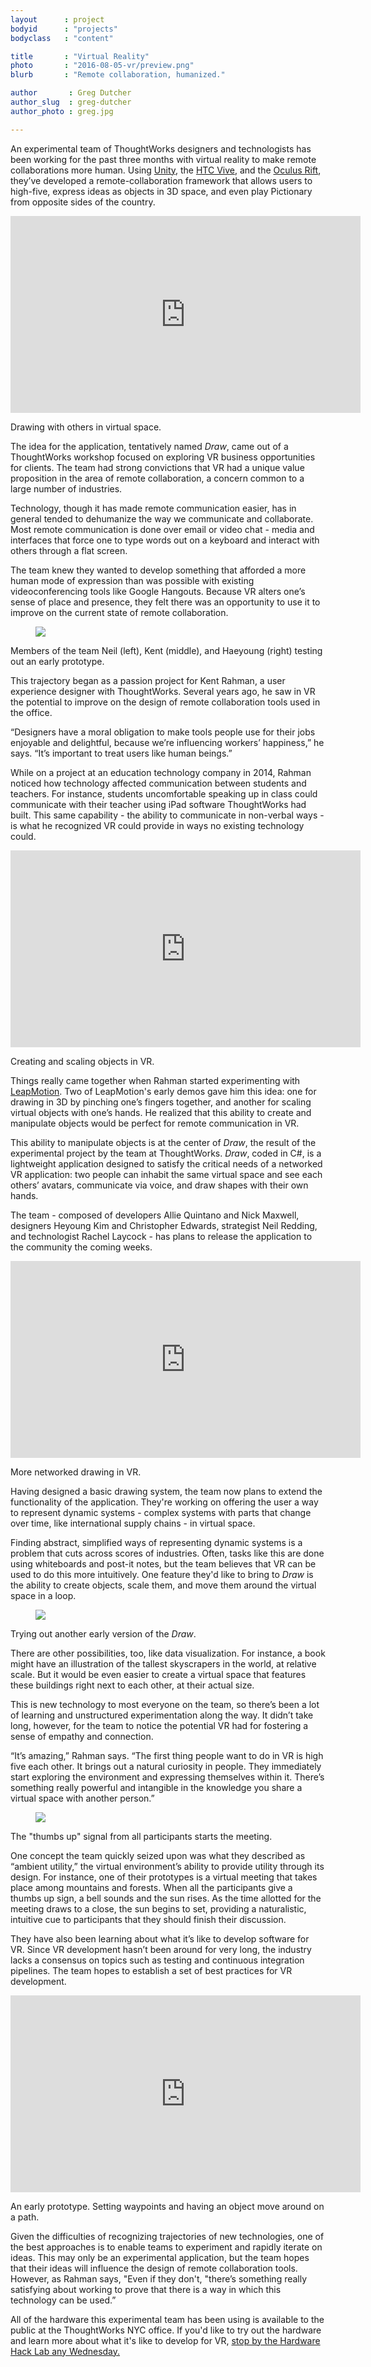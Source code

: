 ```yaml
---
layout      : project
bodyid      : "projects"
bodyclass   : "content"

title       : "Virtual Reality"
photo       : "2016-08-05-vr/preview.png"
blurb       : "Remote collaboration, humanized."

author       : Greg Dutcher
author_slug  : greg-dutcher
author_photo : greg.jpg

---
```


An experimental team of ThoughtWorks designers and technologists has been working for the past three months with virtual reality to make remote collaborations more human.  Using <a target="_blank" rel="noopener noreferrer" href="https://unity3d.com/">Unity</a>, the <a target="_blank" rel="noopener noreferrer" href="http://www.htcvive.com/us/">HTC Vive</a>, and the <a target="_blank" rel="noopener noreferrer" href="https://www3.oculus.com/en-us/rift/">Oculus Rift</a>, they’ve developed a remote-collaboration framework that allows users to high-five, express ideas as objects in 3D space, and even play Pictionary from opposite sides of the country.

<div class="embedded-video--youtube">
	<iframe width="560" height="315" src="https://www.youtube.com/embed/l2zb8I0J93Q" frameborder="0" allowfullscreen></iframe>
</div>
<p class="image-caption">Drawing with others in virtual space.</p>

The idea for the application, tentatively named <i>Draw</i>, came out of a ThoughtWorks workshop focused on exploring VR business opportunities for clients.  The team had strong convictions that VR had a unique value proposition in the area of remote collaboration, a concern common to a large number of industries.

Technology, though it has made remote communication easier, has in general tended to dehumanize the way we communicate and collaborate.  Most remote communication is done over email or video chat - media and interfaces that force one to type words out on a keyboard and interact with others through a flat screen.

The team knew they wanted to develop something that afforded a more human mode of expression than was possible with existing videoconferencing tools like Google Hangouts.  Because VR alters one’s sense of place and presence, they felt there was an opportunity to use it to improve on the current state of remote collaboration.

<figure class="project-page__image-container"><img class="project-page__image" src="/images/projects/2016-08-05-vr/team.jpg"></figure>
<p class="image-caption">Members of the team Neil (left), Kent (middle), and Haeyoung (right) testing out an early prototype.</p>

This trajectory began as a passion project for Kent Rahman, a user experience designer with ThoughtWorks.  Several years ago, he saw in VR the potential to improve on the design of remote collaboration tools used in the office.

“Designers have a moral obligation to make tools people use for their jobs enjoyable and delightful, because we’re influencing workers’ happiness,” he says.  “It’s important to treat users like human beings.”

While on a project at an education technology company in 2014, Rahman noticed how technology affected communication between students and teachers.  For instance, students uncomfortable speaking up in class could communicate with their teacher using iPad software ThoughtWorks had built. This same capability - the ability to communicate in non-verbal ways - is what he recognized VR could provide in ways no existing technology could.

<div class="embedded-video--youtube">
	<iframe width="560" height="315" src="https://www.youtube.com/embed/SiR9Tehn6Qg" frameborder="0" allowfullscreen></iframe>
</div>
<p class="image-caption">Creating and scaling objects in VR.</p>

Things really came together when Rahman started experimenting with <a target="_blank" rel="noopener noreferrer" href="https://developer.leapmotion.com/v2">LeapMotion</a>.  Two of LeapMotion's early demos gave him this idea: one for drawing in 3D by pinching one’s fingers together, and another for scaling virtual objects with one’s hands.  He realized that this ability to create and manipulate objects would be perfect for remote communication in VR.

This ability to manipulate objects is at the center of <i>Draw</i>, the result of the experimental project by the team at ThoughtWorks.  <i>Draw</i>, coded in C#, is a lightweight application designed to satisfy the critical needs of a networked VR application: two people can inhabit the same virtual space and see each others’ avatars, communicate via voice, and draw shapes with their own hands.

The team - composed of developers Allie Quintano and Nick Maxwell, designers Heyoung Kim and Christopher Edwards, strategist Neil Redding, and technologist Rachel Laycock - has plans to release the application to the community the coming weeks.

<div class="embedded-video--youtube">
	<iframe width="560" height="315" src="https://www.youtube.com/embed/dAlAMhXhDiE" frameborder="0" allowfullscreen></iframe>
</div>
<p class="image-caption">More networked drawing in VR.</p>

Having designed a basic drawing system, the team now plans to extend the functionality of the application.  They're working on offering the user a way to represent dynamic systems - complex systems with parts that change over time, like international supply chains - in virtual space.

Finding abstract, simplified ways of representing dynamic systems is a problem that cuts across scores of industries.  Often, tasks like this are done using whiteboards and post-it notes, but the team believes that VR can be used to do this more intuitively.  One feature they'd like to bring to <i>Draw</i> is the ability to create objects, scale them, and move them around the virtual space in a loop.

<figure class="project-page__image-container"><img class="project-page__image" src="/images/projects/2016-08-05-vr/hand-out.jpg"></figure>
<p class="image-caption">Trying out another early version of the <i>Draw</i>.</p>

There are other possibilities, too, like data visualization.  For instance, a book might have an illustration of the tallest skyscrapers in the world, at relative scale.  But it would be even easier to create a virtual space that features these buildings right next to each other, at their actual size.

This is new technology to most everyone on the team, so there’s been a lot of learning and unstructured experimentation along the way.  It didn’t take long, however, for the team to notice the potential VR had for fostering a sense of empathy and connection.

“It’s amazing,” Rahman says.  “The first thing people want to do in VR is high five each other.  It brings out a natural curiosity in people.  They immediately start exploring the environment and expressing themselves within it.  There’s something really powerful and intangible in the knowledge you share a virtual space with another person.”

<figure class="project-page__image-container"><img class="project-page__image" src="/images/projects/2016-08-05-vr/thumbsup.png"></figure>
<p class="image-caption">The "thumbs up" signal from all participants starts the meeting.</p>

One concept the team quickly seized upon was what they described as “ambient utility,” the virtual environment’s ability to provide utility through its design.  For instance, one of their prototypes is a virtual meeting that takes place among mountains and forests.  When all the participants give a thumbs up sign, a bell sounds and the sun rises.  As the time allotted for the meeting draws to a close, the sun begins to set, providing a naturalistic, intuitive cue to participants that they should finish their discussion.

They have also been learning about what it’s like to develop software for VR.  Since VR development hasn’t been around for very long, the industry lacks a consensus on topics such as testing and continuous integration pipelines.  The team hopes to establish a set of best practices for VR development.

<div class="embedded-video--youtube">
	<iframe width="560" height="315" src="https://www.youtube.com/embed/7xylV1QfE08" frameborder="0" allowfullscreen></iframe>
</div>
<p class="image-caption">An early prototype. Setting waypoints and having an object move around on a path.</p>

Given the difficulties of recognizing trajectories of new technologies, one of the best approaches is to enable teams to experiment and rapidly iterate on ideas.  This may only be an experimental application, but the team hopes that their ideas will influence the design of remote collaboration tools.  However, as Rahman says, "Even if they don't, "there’s something really satisfying about working to prove that there is a way in which this technology can be used.”

All of the hardware this experimental team has been using is available to the public at the ThoughtWorks NYC office.  If you'd like to try out the hardware and learn more about what it's like to develop for VR, <a target="_blank" rel="noopener noreferrer" href="https://hardwarehacklab.io/join/">stop by the Hardware Hack Lab any Wednesday.</a>
